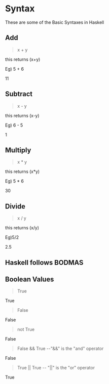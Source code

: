 # Syntax

These are some of the Basic Syntaxes in Haskell

## Add
> x + y

this returns (x+y)

Eg) 5 + 6

11

## Subtract 

> x - y

this returns (x-y)

Eg) 6 - 5

1

## Multiply
> x * y

this returns (x*y)

Eg) 5 * 6

30

## Divide 
> x / y

this returns (x/y)

Eg)5/2

2.5

## Haskell follows BODMAS 

## Boolean Values
>True

True

>False

False

>not True

False

>False && True --"&&" is the "and" operator

False

>True || True -- "||" is the "or" operator

True


